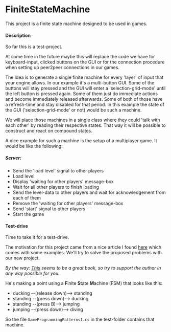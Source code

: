 # FiniteStateMachine

This project is a finite state machine designed to be used in games.

#### Description

So far this is a test-project.

At some time in the future maybe this will replace the code we have for keyboard-input, clicked buttons on the GUI or for the connection procedure when setting up peer2peer connections in our games.

The idea is to generate a single finite machine for every 'layer' of input that your engine allows. In our example it's a multi-button GUI. Some of the buttons will stay pressed and the GUI will enter a 'selection-grid-mode' until the left button is pressed again. Some of them just do immediate actions and become immediately released afterwards. Some of both of those have a refresh-time and stay disabled for that period.
In this example the state of the GUI ('selection-grid-mode' or not) would be such a machine.

We will place those machines in a single class where they could 'talk with each other' by reading their respective states. That way it will be possible to construct and react on compound states.

A nice example for such a machine is the setup of a multiplayer game. It would be like the following:

##### Server:

* Send the 'load level' signal to other players
* Load level
* Display 'waiting for other players' message-box
* Wait for all other players to finish loading
* Send the level-data to other players and wait for acknowledgement from each of them
* Remove the 'waiting for other players' message-box
* Send 'start' signal to other players
* Start the game



#### Test-drive

Time to take it for a test-drive.

The motivation for this project came from a nice article I found [here](http://gameprogrammingpatterns.com/state.html) which comes with some examples. We'll try to solve the proposed problems with our new project.

*By the way: [This](http://gameprogrammingpatterns.com/) seems to be a great book, so try to support the author in any way possible for you.*

He's making a point using a **F**inite **S**tate **M**achine (FSM) that looks like this:

* ducking --(release down)--> standing
* standing --(press down)--> ducking
* standing --(press B)--> jumping
* jumping --(press down)--> diving

So the file ```GameProgrammingPatterns1.cs``` in the test-folder contains that machine.

